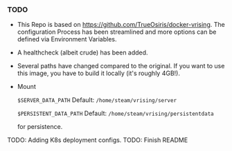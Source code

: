 ### TODO

- This Repo is based on https://github.com/TrueOsiris/docker-vrising.
  The configuration Process has been streamlined and more options can be defined via Environment Variables.

- A healthcheck (albeit crude) has been added.

- Several paths have changed compared to the original.
  If you want to use this image, you have to build it locally (it's roughly 4GB!).

- Mount 

  `$SERVER_DATA_PATH` Default: `/home/steam/vrising/server` 

  `$PERSISTENT_DATA_PATH` Default: `/home/steam/vrising/persistentdata` 

  for persistence.



TODO: Adding K8s deployment configs.
TODO: Finish README